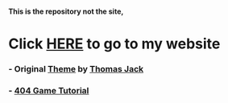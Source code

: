 #### This is the repository not the site,
<sup><h1>Click <a href="https://koraxial.github.io/">HERE</a> to go to my website</h1></sup>

### - Original [Theme](https://github.com/tajacks/lightspeed) by [Thomas Jack](https://github.com/tajacks)
### - [404 Game Tutorial](https://codepen.io/arcs/pen/vOwJBw)
